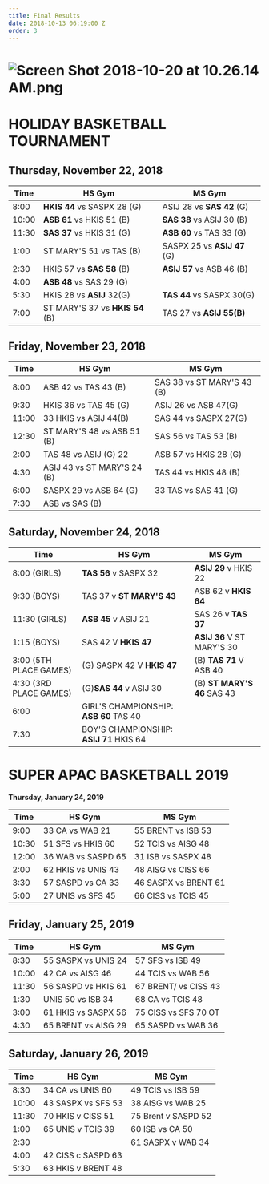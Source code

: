```yaml
---
title: Final Results
date: 2018-10-13 06:19:00 Z
order: 3
---
```


# ![Screen Shot 2018-10-20 at 10.26.14 AM.png](/uploads/Screen%20Shot%202018-10-20%20at%2010.26.14%20AM.png)

# **HOLIDAY BASKETBALL TOURNAMENT**

## Thursday, November 22, 2018

| **Time** | **HS Gym** | **MS Gym** |
| ------------- | ------------- | ------------- |
| 8:00    | **HKIS 44** vs SASPX 28 (G)    |  ASIJ 28 vs **SAS 42** (G)    |
| 10:00   |  **ASB 61** vs HKIS 51 (B)    | **SAS 38** vs ASIJ 30 (B)    |
| 11:30    |  **SAS 37** vs HKIS 31 (G)   |  **ASB 60** vs TAS 33     (G)|
| 1:00    | ST MARY'S 51 vs TAS (B)    | SASPX 25 vs **ASIJ 47** (G)    |
| 2:30    | HKIS 57 vs **SAS 58** (B)    | **ASIJ 57** vs ASB 46 (B)    |
| 4:00    | **ASB 48** vs SAS  29 (G)    |             |
| 5:30    | HKIS 28 vs **ASIJ**  32(G)    | **TAS 44** vs SASPX 30(G)    |
| 7:00    | ST MARY'S 37 vs **HKIS 54** (B)    | TAS 27 vs **ASIJ 55(B)**    |

## Friday, November 23, 2018

| **Time** | **HS Gym** | **MS Gym** |
| ------------- | ------------- | ------------- |
| 8:00    | ASB 42  vs TAS 43 (B)    |  SAS 38 vs ST MARY'S 43 (B)    |
| 9:30   |  HKIS 36 vs TAS 45 (G)    | ASIJ 26 vs ASB 47(G)    |
| 11:00    |  33 HKIS  vs ASIJ 44(B)   |  SAS 44 vs SASPX 27(G)|
| 12:30    | ST MARY'S 48 vs ASB 51 (B)    | SAS 56 vs TAS 53 (B)    |
| 2:00    | TAS 48 vs ASIJ (G) 22  | ASB 57  vs HKIS 28 (G)    |
| 4:30    | ASIJ 43 vs ST MARY'S 24 (B)    | TAS 44 vs HKIS 48 (B) |
| 6:00    | SASPX 29 vs ASB 64 (G)    | 33 TAS vs SAS 41 (G)    |
| 7:30    | ASB vs SAS (B)    |             |

## Saturday, November 24, 2018

| **Time** | **HS Gym** | **MS Gym** |
| ------------- | ------------- | ------------- |
| 8:00 (GIRLS)   | **TAS   56** v  SASPX 32    |  **ASIJ 29**  v   HKIS  22    |
| 9:30 (BOYS)   |  TAS 37   v   **ST MARY'S 43**    | ASB 62    v  **HKIS  64**    |
| 11:30 (GIRLS)   |  **ASB 45** v   ASIJ 21   | SAS 26 v **TAS 37** |
| 1:15  (BOYS)  | SAS 42  V  **HKIS 47**    | **ASIJ 36**   V  ST MARY'S 30    |
| 3:00 (5TH PLACE GAMES)    | (G) SASPX 42 V **HKIS  47**  | (B) **TAS 71** V  ASB  40    |
| 4:30  (3RD PLACE GAMES)  | (G)**SAS 44** v ASIJ  30 | (B) **ST MARY'S 46**  SAS  43 |
| 6:00    | GIRL'S CHAMPIONSHIP: **ASB 60**  TAS  40   |
| 7:30    | BOY'S CHAMPIONSHIP:  **ASIJ 71**  HKIS  64  |

# **SUPER APAC BASKETBALL 2019**

**Thursday, January 24, 2019**

| **Time** | **HS Gym** | **MS Gym** |
| ------------- | ------------- | ------------- |
| 9:00    |33 CA vs WAB 21   | 55 BRENT vs ISB 53  |
| 10:30   | 51 SFS vs HKIS 60   |52 TCIS vs AISG 48   |
| 12:00    |36  WAB vs SASPD 65  | 31 ISB vs SASPX 48 |
| 2:00    | 62 HKIS vs UNIS 43   | 48 AISG vs CISS 66    |
| 3:30    | 57 SASPD vs CA 33   | 46  SASPX vs BRENT 61   |
| 5:00    |  27  UNIS vs SFS  45  |  66  CISS vs TCIS 45   |

## Friday, January 25, 2019

| **Time** | **HS Gym** | **MS Gym** |
| ------------- | ------------- | ------------- |
| 8:30    | 55  SASPX vs UNIS  24  |57  SFS vs ISB  49  |
| 10:00   | 42 CA vs AISG 46   | 44 TCIS vs WAB  56  |
| 11:30    | 56 SASPD vs HKIS 61  | 67 BRENT/ vs CISS 43   |
| 1:30    | UNIS 50 vs ISB 34   | 68 CA vs TCIS  48  |
| 3:00    | 61 HKIS vs SASPX 56 | 75 CISS vs SFS 70 OT    |
| 4:30    | 65 BRENT vs AISG 29   |65 SASPD vs WAB 36 |

## Saturday, January 26, 2019

| **Time** | **HS Gym** | **MS Gym** |
| ------------- | ------------- | ------------- |
| 8:30   |34 CA vs UNIS  60 | 49 TCIS vs ISB 59  |
| 10:00   | 43 SASPX vs SFS 53   | 38 AISG vs WAB 25   |
| 11:30   | 70 HKIS v CISS 51   |  75 Brent v SASPD 52 |
| 1:00  |65 UNIS v TCIS 39   | 60 ISB vs CA 50  |
| 2:30    |   |61 SASPX v WAB 34  |
| 4:00  |  42 CISS c SASPD  63  |       |
| 5:30    |63 HKIS v BRENT 48  |        |
